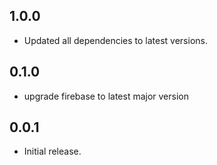 ## 1.0.0

* Updated all dependencies to latest versions.

## 0.1.0

* upgrade firebase to latest major version

## 0.0.1

* Initial release.
